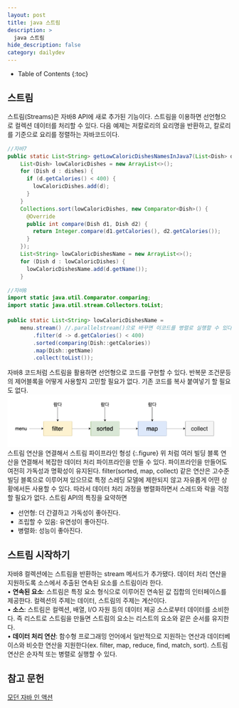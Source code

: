 ```yaml
---
layout: post
title: java 스트림
description: >
  java 스트림
hide_description: false
category: dailydev
---
```


- Table of Contents
{:toc}

## 스트림
스트림(Streams)은 자바8 API에 새로 추가된 기능이다.
스트림을 이용하면 선언형으로 컬렉션 데이터를 처리할 수 있다. 
다음 예제는 저칼로리의 요리명을 반환하고, 칼로리를 기준으로 요리를 정렬하는 자바코드이다.
```java
//자바7
public static List<String> getLowCaloricDishesNamesInJava7(List<Dish> dishes) {
    List<Dish> lowCaloricDishes = new ArrayList<>();
    for (Dish d : dishes) {
      if (d.getCalories() < 400) {
        lowCaloricDishes.add(d);
      }
    }    
    Collections.sort(lowCaloricDishes, new Comparator<Dish>() {
      @Override
      public int compare(Dish d1, Dish d2) {
        return Integer.compare(d1.getCalories(), d2.getCalories());
      }
    });
    List<String> lowCaloricDishesName = new ArrayList<>();
    for (Dish d : lowCaloricDishes) {
      lowCaloricDishesName.add(d.getName());
    }
```
```java
//자바8
import static java.util.Comparator.comparing;
import static java.util.stream.Collectors.toList;

public static List<String> lowCaloricDishesName = 
    menu.stream() //.parallelstream()으로 바꾸면 이코드를 병렬로 실행할 수 있다.
        .filter(d -> d.getCalories() < 400)
        .sorted(comparing(Dish::getCalories))
        .map(Dish::getName)
        .collect(toList());

```
자바8 코드처럼 스트림을 활용하면 선언형으로 코드를 구현할 수 있다.
반복문 조건문등의 제어블록을 어떻게 사용할지 고민할 필요가 없다.
기존 코드를 복사 붙여넣기 할 필요도 없다. 
![Full-width image](/assets/img/blog/stream.png)
스트림 연산을 연결해서 스트림 파이프라인 형성
{:.figure}
위 처럼 여러 빌딩 블록 연산을 연결해서 복잡한 데이터 처리 파이프라인을 만들 수 있다.
파이프라인을 만들어도 여전히 가독성과 명확성이 유지된다.
filter(sorted, map, collect) 같은 연산은 고수준 빌딩 블록으로 이루어져 있으므로 특정 스레딩 모델에 제한되지 않고 자유롭게 어떤 상황에서든 사용할 수 있다.
따라서 데이터 처리 과정을 병렬화하면서 스레드와 락을 걱정할 필요가 없다.
스트림 API의 특징을 요약하면 <br>
- 선언형: 더 간결하고 가독성이 좋아진다.
- 조립할 수 있음: 유연성이 좋아진다.
- 병렬화: 성능이 좋아진다.

## 스트림 시작하기
자바8 컬렉션에는 스트림을 반환하는 stream 메서드가 추가됐다. 데이터 처리 연산을 지원하도록 소스에서 추출된 연속된 요소를 스트림이라 한다.<br>
• __연속된 요소__: 스트림은 특정 요소 형식으로 이루어진 연속된 값 집합의 인터페이스를 제공한다. 컬렉션의 주제는 데이터, 스트림의 주제는 계산이다.<br>
• __소스__: 스트림은 컬렉션, 배열, I/O 자원 등의 데이터 제공 소스로부터 데이터를 소비한다. 즉 리스트로 스트림을 만들면 스트림의 요소는 리스트의 요소와 같은 순서를 유지한다.<br>
• __데이터 처리 연산__: 함수형 프로그래밍 언어에서 일반적으로 지원하는 연산과 데이터베이스와 비슷한 연산을 지원한다(ex. filter, map, reduce, find, match, sort). 스트림 연산은 순자척 또는 병렬로 실행할 수 있다.


## 참고 문헌

[모던 자바 인 액션](https://www.aladin.co.kr/shop/wproduct.aspx?ItemId=200069290)
